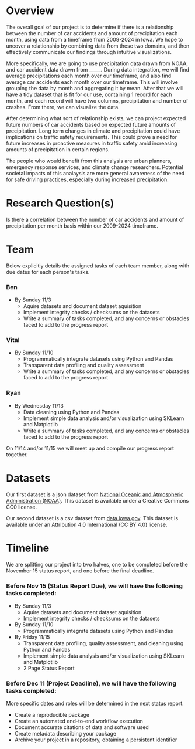 # Overview
The overall goal of our project is to determine if there is a relationship between the number of car accidents and amount of precipitation each month, using data from a timeframe from 2009-2024 in Iowa. We hope to uncover a relationship by combining data from these two domains, and then effectively communicate our findings through intuitive visualizations. 

More specifically, we are going to use precipitation data drawn from NOAA, and car accident data drawn from _____. During data integration, we will find average precipitations each month over our timeframe, and also find average car accidents each month over our timeframe. This will involve grouping the data by month and aggregating it by mean. After that we will have a tidy dataset that is fit for our use, containing 1 record for each month, and each record will have two columns, precipitation and number of crashes. From there, we can visualize the data.

After determining what sort of relationship exists, we can project expected future numbers of car accidents based on expected future amounts of precipitation. Long term changes in climate and precipitation could have implications on traffic safety requirements. This could prove a need for future increases in proactive measures in traffic safety amid increasing amounts of precipitation in certain regions.

The people who would benefit from this analysis are urban planners, emergency response services, and climate change researchers. Potential societal impacts of this analaysis are more general awareness of the need for safe driving practices, especially during increased precipitation.

# Research Question(s)
Is there a correlation between the number of car accidents and amount of precipitation per month basis within our 2009-2024 timeframe.

# Team
Below explicitly details the assigned tasks of each team member, along with due dates for each person's tasks.

### Ben
* By Sunday 11/3
  * Aquire datasets and document dataset aquisition
  * Implement integrity checks / checksums on the datasets
  * Write a summary of tasks completed, and any concerns or obstacles faced to add to the progress report

### Vital
* By Sunday 11/10
  * Programmatically integrate datasets using Python and Pandas
  * Transparent data profiling and quality assessment
  * Write a summary of tasks completed, and any concerns or obstacles faced to add to the progress report

### Ryan
* By Wednesday 11/13
  * Data cleaning using Python and Pandas
  * Implement simple data analysis and/or visualization using SKLearn and Matplotlib
  * Write a summary of tasks completed, and any concerns or obstacles faced to add to the progress report


On 11/14 and/or 11/15 we will meet up and compile our progress report together.

# Datasets
Our first dataset is a json dataset from [National Oceanic and Atmospheric Administration (NOAA)](https://www.ncei.noaa.gov/access/monitoring/climate-at-a-glance/statewide/time-series/33/pcp/1/0/2009-2024). This dataset is available under a Creative Commons CC0 license.

Our second dataset is a csv dataset from [data.iowa.gov](https://data.iowa.gov/Crashes/Vehicle-Crashes-in-Iowa/tw78-ziwj/about_data). This dataset is available under an Attribution 4.0 International (CC BY 4.0) license.

# Timeline
We are splitting our project into two halves, one to be completed before the November 15 status report, and one before the final deadline.

### Before Nov 15 (Status Report Due), we will have the following tasks completed:
* By Sunday 11/3
  * Aquire datasets and document dataset aquisition
  * Implement integrity checks / checksums on the datasets
* By Sunday 11/10
  * Programmatically integrate datasets using Python and Pandas
* By Friday 11/15
  * Transparent data profiling, quality assessment, and cleaning using Python and Pandas
  * Implement simple data analysis and/or visualization using SKLearn and Matplotlib
  * 2 Page Status Report

### Before Dec 11 (Project Deadline), we will have the following tasks completed:
More specific dates and roles will be determined in the next status report.
* Create a reproducible package
* Create an automated end-to-end workflow execution
* Document accurate citations of data and software used
* Create metadata describing your package
* Archive your project in a repository, obtaining a persistent identifier
